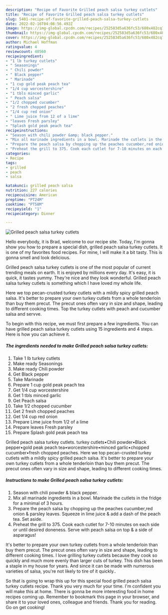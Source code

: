 ```yaml
---
description: "Recipe of Favorite Grilled peach salsa turkey cutlets"
title: "Recipe of Favorite Grilled peach salsa turkey cutlets"
slug: 5401-recipe-of-favorite-grilled-peach-salsa-turkey-cutlets
date: 2022-02-16T04:08:56.492Z
image: https://img-global.cpcdn.com/recipes/252583d5a636fc53/680x482cq70/grilled-peach-salsa-turkey-cutlets-recipe-main-photo.jpg
thumbnail: https://img-global.cpcdn.com/recipes/252583d5a636fc53/680x482cq70/grilled-peach-salsa-turkey-cutlets-recipe-main-photo.jpg
cover: https://img-global.cpcdn.com/recipes/252583d5a636fc53/680x482cq70/grilled-peach-salsa-turkey-cutlets-recipe-main-photo.jpg
author: Michael Hoffman
ratingvalue: 4
reviewcount: 40560
recipeingredient:
- "1 lb turkey cutlets"
- " Seasonings"
- " Chili powder"
- " Black pepper"
- " Marinade"
- "1 cup gold peak peach tea"
- "1/4 cup worcestershire"
- "1 tbls minced garlic"
- " Peach salsa"
- "1/2 chopped cucumber"
- "2 fresh chopped peaches"
- "1/4 cup red onion"
- " Lime juice from 12 of a lime"
- "leaves Fresh parsley"
- "Splash gold peak peach tea"
recipeinstructions:
- "Season with chili powder &amp; black pepper."
- "Mix all marinade ingredients in a bowl. Marinade the cutlets in the fridge for a minimal of 3 hours."
- "Prepare the peach salsa by chopping up the peaches cucumber,red onion &amp; parsley leaves. Squeeze in lime juice &amp; add a dash of the peach tea. Set aside."
- "Preheat the grill to 375. Cook each cutlet for 7-10 minutes on each side or until desired doneness. Serve with peach salsa on top &amp; a side of asparagus!"
categories:
- Recipe
tags:
- grilled
- peach
- salsa

katakunci: grilled peach salsa 
nutrition: 227 calories
recipecuisine: American
preptime: "PT24M"
cooktime: "PT58M"
recipeyield: "1"
recipecategory: Dinner

---
```



![Grilled peach salsa turkey cutlets](https://img-global.cpcdn.com/recipes/252583d5a636fc53/680x482cq70/grilled-peach-salsa-turkey-cutlets-recipe-main-photo.jpg)

Hello everybody, it is Brad, welcome to our recipe site. Today, I'm gonna show you how to prepare a special dish, grilled peach salsa turkey cutlets. It is one of my favorites food recipes. For mine, I will make it a bit tasty. This is gonna smell and look delicious.

Grilled peach salsa turkey cutlets is one of the most popular of current trending meals on earth. It is enjoyed by millions every day. It's easy, it is quick, it tastes yummy. They're nice and they look wonderful. Grilled peach salsa turkey cutlets is something which I have loved my whole life.

Here we top pecan-crusted turkey cutlets with a mildly spicy grilled peach salsa. It&#39;s better to prepare your own turkey cutlets from a whole tenderloin than buy them precut. The precut ones often vary in size and shape, leading to different cooking times. Top the turkey cutlets with peach and cucumber salsa and servve.


To begin with this recipe, we must first prepare a few ingredients. You can have grilled peach salsa turkey cutlets using 15 ingredients and 4 steps. Here is how you can achieve it.

<!--inarticleads1-->

##### The ingredients needed to make Grilled peach salsa turkey cutlets:

1. Take 1 lb turkey cutlets
1. Make ready  Seasonings
1. Make ready  Chili powder
1. Get  Black pepper
1. Take  Marinade
1. Prepare 1 cup gold peak peach tea
1. Get 1/4 cup worcestershire
1. Get 1 tbls minced garlic
1. Get  Peach salsa
1. Take 1/2 chopped cucumber
1. Get 2 fresh chopped peaches
1. Get 1/4 cup red onion
1. Prepare  Lime juice from 1/2 of a lime
1. Prepare leaves Fresh parsley
1. Prepare Splash gold peak peach tea


Grilled peach salsa turkey cutlets. turkey cutlets•Chili powder•Black pepper•gold peak peach tea•worcestershire•minced garlic•chopped cucumber•fresh chopped peaches. Here we top pecan-crusted turkey cutlets with a mildly spicy grilled peach salsa. It&#39;s better to prepare your own turkey cutlets from a whole tenderloin than buy them precut. The precut ones often vary in size and shape, leading to different cooking times. 

<!--inarticleads2-->

##### Instructions to make Grilled peach salsa turkey cutlets:

1. Season with chili powder &amp; black pepper.
1. Mix all marinade ingredients in a bowl. Marinade the cutlets in the fridge for a minimal of 3 hours.
1. Prepare the peach salsa by chopping up the peaches cucumber,red onion &amp; parsley leaves. Squeeze in lime juice &amp; add a dash of the peach tea. Set aside.
1. Preheat the grill to 375. Cook each cutlet for 7-10 minutes on each side or until desired doneness. Serve with peach salsa on top &amp; a side of asparagus!


It&#39;s better to prepare your own turkey cutlets from a whole tenderloin than buy them precut. The precut ones often vary in size and shape, leading to different cooking times. I love grilling turkey cutlets because they cook so quickly and much more evenly than larger cuts of turkey. This dish has been a staple in my house for years. And since it can be made with numerous varieties of salsa, you&#39;re not likely to tire of it quickly.. 

So that is going to wrap this up for this special food grilled peach salsa turkey cutlets recipe. Thank you very much for your time. I'm confident you will make this at home. There is gonna be more interesting food in home recipes coming up. Remember to bookmark this page in your browser, and share it to your loved ones, colleague and friends. Thank you for reading. Go on get cooking!
